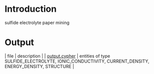 # Introduction

sulfide electrolyte paper mining

# Output

| file | description |
| [output.cypher](../NER/output.cypher) | entities of type SULFIDE_ELECTROLYTE, IONIC_CONDUCTIVITY, CURRENT_DENSITY, ENERGY_DENSITY, STRUCTURE |
